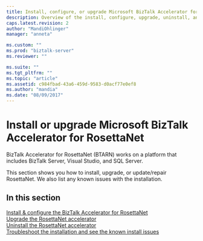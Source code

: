 ```yaml
---
title: Install, configure, or upgrade Microsoft BizTalk Accelerator for RosettaNet (BTARN) | Microsoft Docs
description: Overview of the install, configure, upgrade, uninstall, and troubleshoot of the RosettaNet accelerator in BizTalk Server
caps.latest.revision: 2
author: "MandiOhlinger"
manager: "anneta"

ms.custom: ""
ms.prod: "biztalk-server"
ms.reviewer: ""

ms.suite: ""
ms.tgt_pltfrm: ""
ms.topic: "article"
ms.assetid: c984fbad-43a6-459d-9583-d0acf77e0ef8
ms.author: "mandia"
ms.date: "08/09/2017"
---
```



# Install or upgrade Microsoft BizTalk Accelerator for RosettaNet

BizTalk Accelerator for RosettaNet (BTARN) works on a platform that includes BizTalk Server, Visual Studio, and SQL Server.

This section shows you how to install, upgrade, or update/repair RosettaNet. We also list any known issues with the installation.

## In this section

[Install & configure the BizTalk Accelerator for RosettaNet](install-configure-biztalk-accelerator-for-rosettanet.md)  
[Upgrade the RosettaNet accelerator](upgrade-biztalk-accelerator-for-rosettanet.md)  
[Uninstall the RosettaNet accelerator](uninstall-biztalk-accelerator-for-rosettanet.md)  
[Troubleshoot the installation and see the known install issues](troubleshoot-known-issues-installation.md)
